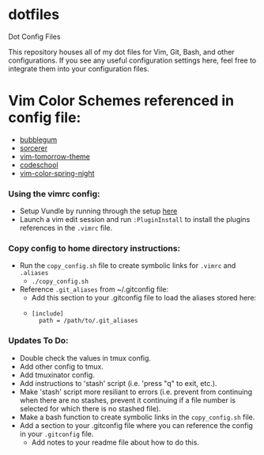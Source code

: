 # dotfiles
Dot Config Files

This repository houses all of my dot files for Vim, Git, Bash, and other configurations. If you see any useful configuration settings here, feel free to integrate them into your configuration files.

# Vim Color Schemes referenced in config file:
* [bubblegum](https://github.com/baskerville/bubblegum)
* [sorcerer](https://github.com/adlawson/vim-sorcerer)
* [vim-tomorrow-theme](https://github.com/chriskempson/vim-tomorrow-theme)
* [codeschool](https://github.com/antlypls/vim-colors-codeschool)
* [vim-color-spring-night](https://github.com/rhysd/vim-color-spring-night)

### Using the vimrc config:
 * Setup Vundle by running through the setup [here](https://github.com/VundleVim/Vundle.vim)
 * Launch a vim edit session and run `:PluginInstall` to install the plugins references in the `.vimrc` file.

### Copy config to home directory instructions:
* Run the `copy_config.sh` file to create symbolic links for `.vimrc` and `.aliases`
  * `./copy_config.sh`
* Reference `.git_aliases` from ~/.gitconfig file:
  * Add this section to your .gitconfig file to load the aliases stored here:
  * ```
    [include]
      path = /path/to/.git_aliases
    ```

### Updates To Do:
* Double check the values in tmux config.
* Add other config to tmux.
* Add tmuxinator config.
* Add instructions to 'stash' script (i.e. 'press "q" to exit, etc.).
* Make 'stash' script more resiliant to errors (i.e. prevent from continuing when there are no stashes, prevent it continuing if a file number is selected for which there is no stashed file).
* Make a bash function to create symbolic links in the `copy_config.sh` file.
* Add a section to your .gitconfig file where you can reference the config in your `.gitconfig` file.
  * Add notes to your readme file about how to do this.
